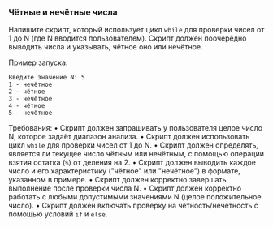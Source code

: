 
### Чётные и нечётные числа

Напишите скрипт, который использует цикл `while` для проверки чисел от 1 до N (где N вводится пользователем). Скрипт должен поочерёдно выводить числа и указывать, чётное оно или нечётное.

Пример запуска:
```
Введите значение N: 5
1 - нечётное
2 - чётное
3 - нечётное
4 - чётное
5 - нечётное
```

Требования:
•	Скрипт должен запрашивать у пользователя целое число N, которое задаёт диапазон анализа.
•	Скрипт должен использовать цикл `while` для проверки чисел от 1 до N.
•	Скрипт должен определять, является ли текущее число чётным или нечётным, с помощью операции взятия остатка (`%`) от деления на 2.
•	Скрипт должен выводить каждое число и его характеристику ("чётное" или "нечётное") в формате, указанном в примере.
•	Скрипт должен корректно завершать выполнение после проверки числа N.
•	Скрипт должен корректно работать с любыми допустимыми значениями N (целое положительное число).
•	Скрипт должен включать проверку на чётность/нечётность с помощью условий `if` и `else`.